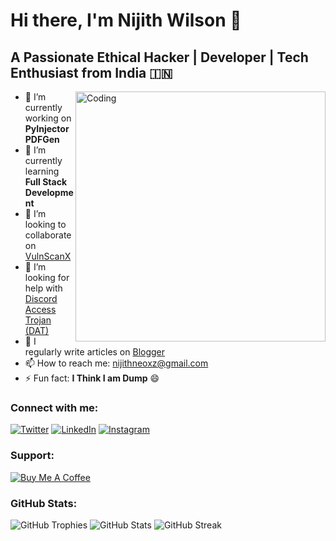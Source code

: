# Hi there, I'm Nijith Wilson 👋

## A Passionate Ethical Hacker | Developer | Tech Enthusiast from India 🇮🇳
<img align="right" alt="Coding" width="400" src="https://cdn.discordapp.com/attachments/1051853729512575007/1184358762887258253/48b25df9-2ea6-4589-ac63-83124257d1db.jpg?ex=658baf0d&is=65793a0d&hm=95689d663274ea9d7e3488a7e393662701a97c11dc6eeb90a5362d8577a3f547&">


- 🔭 I’m currently working on **PyInjectorPDFGen**
- 🌱 I’m currently learning **Full Stack Development**
- 👯 I’m looking to collaborate on [VulnScanX](https://github.com/nijithneo/VulnScanX.git)
- 🤝 I’m looking for help with [Discord Access Trojan (DAT)](https://github.com/nijithneo/DAT.git)
- 📝 I regularly write articles on [Blogger](https://nijithneo.blogspot.com/)
- 📫 How to reach me: [nijithneoxz@gmail.com](mailto:nijithneoxz@gmail.com)
- ⚡ Fun fact: **I Think I am Dump** 😄

### Connect with me:

[![Twitter](https://img.shields.io/twitter/follow/nijithneo?logo=twitter&style=for-the-badge)](https://twitter.com/nijithneo)
[![LinkedIn](https://img.shields.io/badge/LinkedIn-nijith--neo-blue)](https://linkedin.com/in/nijith-neo)
[![Instagram](https://img.shields.io/badge/Instagram-nijithneo-purple)](https://instagram.com/nijithneo)

### Support:

[![Buy Me A Coffee](https://cdn.buymeacoffee.com/buttons/v2/default-yellow.png)](https://www.buymeacoffee.com/nijithneo)

### GitHub Stats:

![GitHub Trophies](https://github-profile-trophy.vercel.app/?username=nijithneo&theme=juicyfresh)
![GitHub Stats](https://github-readme-stats.vercel.app/api?username=nijithneo&show_icons=true&locale=en&theme=radical)
![GitHub Streak](https://github-readme-streak-stats.herokuapp.com/?user=nijithneo&theme=radical)
